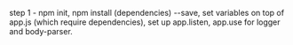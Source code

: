 step 1 - npm init, npm install (dependencies) --save, set variables on top of app.js (which require dependencies), set up app.listen, app.use for logger and body-parser.

